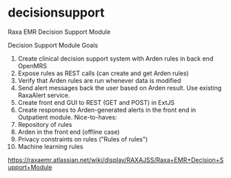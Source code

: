 decisionsupport
===============

Raxa EMR Decision Support Module

Decision Support Module Goals
1. Create clinical decision support system with Arden rules in back end OpenMRS
2. Expose rules as REST calls (can create and get Arden rules)
3. Verify that Arden rules are run whenever data is modified
4. Send alert messages back the user based on Arden result. Use existing RaxaAlert service.
5. Create front end GUI to REST (GET and POST) in ExtJS
6. Create responses to Arden-generated alerts in the front end in Outpatient module.
Nice-to-haves:
7. Repository of rules
8. Arden in the front end (offline case)
9. Privacy constraints on rules ("Rules of rules")
10. Machine learning rules

https://raxaemr.atlassian.net/wiki/display/RAXAJSS/Raxa+EMR+Decision+Support+Module